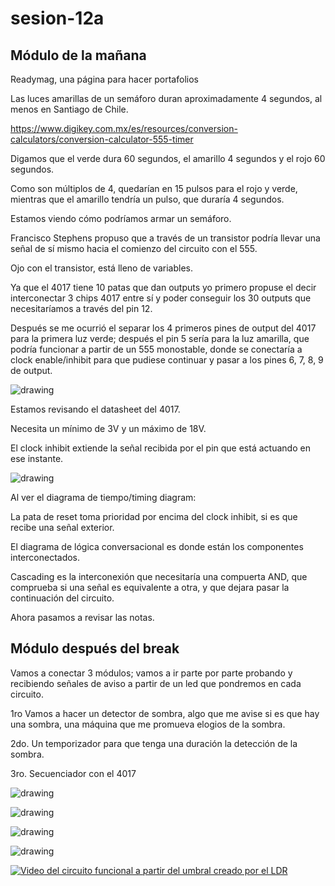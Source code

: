 # sesion-12a

## Módulo de la mañana

Readymag, una página para hacer portafolios

Las luces amarillas de un semáforo duran aproximadamente 4 segundos, al menos en Santiago de Chile.

<https://www.digikey.com.mx/es/resources/conversion-calculators/conversion-calculator-555-timer>

Digamos que el verde dura 60 segundos, el amarillo 4 segundos y el rojo 60 segundos.

Como son múltiplos de 4, quedarían en 15 pulsos para el rojo y verde, mientras que el amarillo tendría un pulso, que duraría 4 segundos.

Estamos viendo cómo podríamos armar un semáforo.

Francisco Stephens propuso que a través de un transistor podría llevar una señal de sí mismo hacia el comienzo del circuito con el 555.

Ojo con el transistor, está lleno de variables.

Ya que el 4017 tiene 10 patas que dan outputs yo primero propuse el decir interconectar 3 chips 4017 entre sí y poder conseguir los 30 outputs que necesitaríamos a través del pin 12.

Después se me ocurrió el separar los 4 primeros pines de output del 4017 para la primera luz verde; después el pin 5 sería para la luz amarilla, que podría funcionar a partir de un 555 monostable, donde se conectaría a clock enable/inhibit para que pudiese continuar y pasar a los pines 6, 7, 8, 9 de output.

![drawing](./archivos/12a-clase-1.jpg)

Estamos revisando el datasheet del 4017.

Necesita un mínimo de 3V y un máximo de 18V.

El clock inhibit extiende la señal recibida por el pin que está actuando en ese instante.

![drawing](./archivos/12a-clase-2.jpg)

Al ver el diagrama de tiempo/timing diagram:

La pata de reset toma prioridad por encima del clock inhibit, si es que recibe una señal exterior.

El diagrama de lógica conversacional es donde están los componentes interconectados.

Cascading es la interconexión que necesitaría una compuerta AND, que comprueba si una señal es equivalente a otra, y que dejara pasar la continuación del circuito.

Ahora pasamos a revisar las notas.

## Módulo después del break

Vamos a conectar 3 módulos; vamos a ir parte por parte probando y recibiendo señales de aviso a partir de un led que pondremos en cada circuito.

1ro Vamos a hacer un detector de sombra, algo que me avise si es que hay una sombra, una máquina que me promueva elogios de la sombra.

2do. Un temporizador para que tenga una duración la detección de la sombra.

3ro. Secuenciador con el 4017

![drawing](./archivos/12a-clase-3.jpg)

![drawing](./archivos/12a-clase-4.jpg)

![drawing](./archivos/12a-clase-5.jpg)

![drawing](./archivos/12a-clase-6.jpg)

[![Video del circuito funcional a partir del umbral creado por el LDR](https://img.youtube.com/vi/n97zhdVI5DM/0.jpg)](https://youtube.com/shorts/n97zhdVI5DM)
